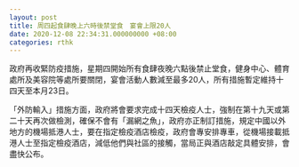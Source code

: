```yaml
---
layout: post
title: 周四起食肆晚上六時後禁堂食　宴會上限20人
date: 2020-12-08 22:34:31.000000000 +08:00
categories: rthk
---
```


政府再收緊防疫措施，星期四開始所有食肆夜晚六點後禁止堂食，健身中心、體育處所及美容院等處所要關閉，宴會活動人數減至最多20人，所有措施暫定維持十四天至本月23日。

「外防輸入」措施方面，政府將會要求完成十四天檢疫人士，強制在第十九天或第二十天再次做檢測，確保不會有「漏網之魚」，政府亦正制訂措施，規定中國以外地方的機場抵港人士，要在指定檢疫酒店檢疫，政府會專安排專車，從機場接載抵港人士至指定檢疫酒店，減低他們與社區的接觸，當局正與酒店敲定具體安排，會盡快公布。
